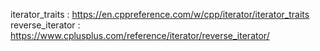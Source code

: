 iterator_traits : https://en.cppreference.com/w/cpp/iterator/iterator_traits
reverse_iterator : https://www.cplusplus.com/reference/iterator/reverse_iterator/

